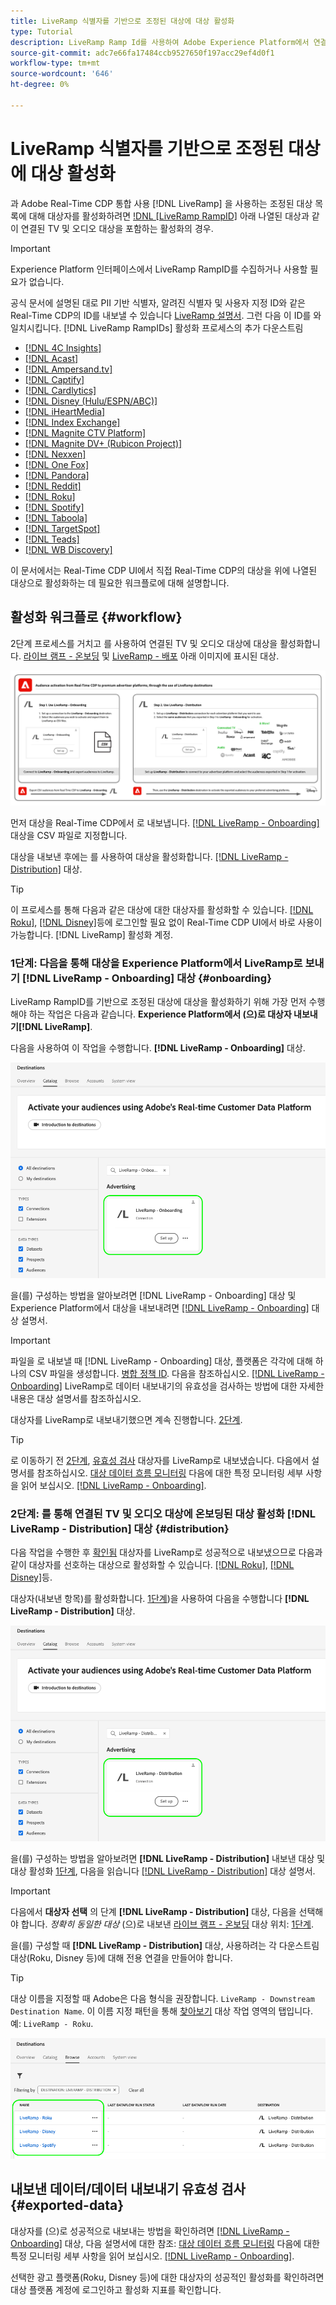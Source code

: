 ```yaml
---
title: LiveRamp 식별자를 기반으로 조정된 대상에 대상 활성화
type: Tutorial
description: LiveRamp Ramp Id를 사용하여 Adobe Experience Platform에서 연결된 TV 및 오디오 대상 및 기타 통합에 대한 대상을 활성화하는 방법을 알아봅니다.
source-git-commit: adc7e66fa17484ccb9527650f197acc29ef4d0f1
workflow-type: tm+mt
source-wordcount: '646'
ht-degree: 0%

---
```



# LiveRamp 식별자를 기반으로 조정된 대상에 대상 활성화

과 Adobe Real-Time CDP 통합 사용 [!DNL LiveRamp] 을 사용하는 조정된 대상 목록에 대해 대상자를 활성화하려면 [!DNL [LiveRamp RampID]](https://docs.liveramp.com/connect/en/interpreting-rampid,-liveramp-s-people-based-identifier.html) 아래 나열된 대상과 같이 연결된 TV 및 오디오 대상을 포함하는 활성화의 경우.

>[!IMPORTANT]
>
>Experience Platform 인터페이스에서 LiveRamp RampID를 수집하거나 사용할 필요가 없습니다.
>
> 공식 문서에 설명된 대로 PII 기반 식별자, 알려진 식별자 및 사용자 지정 ID와 같은 Real-Time CDP의 ID를 내보낼 수 있습니다 [LiveRamp 설명서](https://docs.liveramp.com/connect/en/identity-and-identifier-terms-and-concepts.html#known-identifiers). 그런 다음 이 ID를 와 일치시킵니다. [!DNL LiveRamp RampIDs] 활성화 프로세스의 추가 다운스트림


* [[!DNL 4C Insights]](#insights)
* [[!DNL Acast]](#acast)
* [[!DNL Ampersand.tv]](#ampersand-tv)
* [[!DNL Captify]](#captify)
* [[!DNL Cardlytics]](#cardlytics)
* [[!DNL Disney (Hulu/ESPN/ABC)]](#disney)
* [[!DNL iHeartMedia]](#iheartmedia)
* [[!DNL Index Exchange]](#index-exchange)
* [[!DNL Magnite CTV Platform]](#magnite)
* [[!DNL Magnite DV+ (Rubicon Project)]](#magnite-dv)
* [[!DNL Nexxen]](#nexxen)
* [[!DNL One Fox]](#fox)
* [[!DNL Pandora]](#pandora)
* [[!DNL Reddit]](#reddit)
* [[!DNL Roku]](#roku)
* [[!DNL Spotify]](#spotify)
* [[!DNL Taboola]](#taboola)
* [[!DNL TargetSpot]](#targetspot)
* [[!DNL Teads]](#teads)
* [[!DNL WB Discovery]](#wb-discovery)

이 문서에서는 Real-Time CDP UI에서 직접 Real-Time CDP의 대상을 위에 나열된 대상으로 활성화하는 데 필요한 워크플로에 대해 설명합니다.

## 활성화 워크플로 {#workflow}

2단계 프로세스를 거치고 를 사용하여 연결된 TV 및 오디오 대상에 대상을 활성화합니다. [라이브 램프 - 온보딩](../catalog/advertising/liveramp-onboarding.md) 및 [LiveRamp - 배포](../catalog/advertising/liveramp-distribution.md) 아래 이미지에 표시된 대상.

![LiveRamp를 통해 Real-Time CDP에서 조정된 대상으로 대상을 활성화하는 워크플로를 보여 주는 다이어그램입니다.](../assets/ui/activate-curated-destinations-liveramp/workflow-diagram.png)

먼저 대상을 Real-Time CDP에서 로 내보냅니다. [[!DNL LiveRamp - Onboarding]](../catalog/advertising/liveramp-onboarding.md) 대상을 CSV 파일로 지정합니다.

대상을 내보낸 후에는 를 사용하여 대상을 활성화합니다. [[!DNL LiveRamp - Distribution]](../catalog/advertising/liveramp-distribution.md) 대상.

>[!TIP]
>
>이 프로세스를 통해 다음과 같은 대상에 대한 대상자를 활성화할 수 있습니다. [[!DNL Roku]](../catalog/advertising/liveramp-distribution.md#roku), [[!DNL Disney]](../catalog/advertising/liveramp-distribution.md#disney)등에 로그인할 필요 없이 Real-Time CDP UI에서 바로 사용이 가능합니다. [!DNL LiveRamp] 활성화 계정.

### 1단계: 다음을 통해 대상을 Experience Platform에서 LiveRamp로 보내기 [!DNL LiveRamp - Onboarding] 대상 {#onboarding}

LiveRamp RampID를 기반으로 조정된 대상에 대상을 활성화하기 위해 가장 먼저 수행해야 하는 작업은 다음과 같습니다. **Experience Platform에서 (으)로 대상자 내보내기[!DNL LiveRamp]**.

다음을 사용하여 이 작업을 수행합니다. **[!DNL LiveRamp - Onboarding]** 대상.

![LiveRamp - 온보딩 대상 카드를 보여 주는 Experience Platform UI 이미지](../assets/ui/activate-curated-destinations-liveramp/liveramp-onboarding-catalog.png)

을(를) 구성하는 방법을 알아보려면 [!DNL LiveRamp - Onboarding] 대상 및 Experience Platform에서 대상을 내보내려면 [[!DNL LiveRamp - Onboarding]](../catalog/advertising/liveramp-onboarding.md) 대상 설명서.

>[!IMPORTANT]
>
>파일을 로 내보낼 때 [!DNL LiveRamp - Onboarding] 대상, 플랫폼은 각각에 대해 하나의 CSV 파일을 생성합니다. [병합 정책 ID](../../profile/merge-policies/overview.md). 다음을 참조하십시오. [[!DNL LiveRamp - Onboarding]](../catalog/advertising/liveramp-onboarding.md) LiveRamp로 데이터 내보내기의 유효성을 검사하는 방법에 대한 자세한 내용은 대상 설명서를 참조하십시오.


대상자를 LiveRamp로 내보내기했으면 계속 진행합니다. [2단계](#distribution).

>[!TIP]
>
>로 이동하기 전 [2단계](#distribution), [유효성 검사](../catalog/advertising/liveramp-onboarding.md#exported-data) 대상자를 LiveRamp로 내보냈습니다. 다음에서 설명서를 참조하십시오. [대상 데이터 흐름 모니터링](../../dataflows/ui/monitor-destinations.md#dataflow-runs-for-batch-destinations) 다음에 대한 특정 모니터링 세부 사항을 읽어 보십시오. [[!DNL LiveRamp - Onboarding]](../catalog/advertising/liveramp-onboarding.md#exported-data).

### 2단계: 를 통해 연결된 TV 및 오디오 대상에 온보딩된 대상 활성화 [!DNL LiveRamp - Distribution] 대상 {#distribution}

다음 작업을 수행한 후 [확인됨](../catalog/advertising/liveramp-onboarding.md#exported-data) 대상자를 LiveRamp로 성공적으로 내보냈으므로 다음과 같이 대상자를 선호하는 대상으로 활성화할 수 있습니다. [[!DNL Roku]](../catalog/advertising/liveramp-distribution.md#roku), [[!DNL Disney]](../catalog/advertising/liveramp-distribution.md#disney)등.

대상자(내보낸 항목)를 활성화합니다. [1단계](#onboarding))을 사용하여 다음을 수행합니다 **[!DNL LiveRamp - Distribution]** 대상.

![LiveRamp - 배포 대상 카드를 보여 주는 Experience Platform UI 이미지](../assets/ui/activate-curated-destinations-liveramp/liveramp-distribution-catalog.png)

을(를) 구성하는 방법을 알아보려면 **[!DNL LiveRamp - Distribution]** 내보낸 대상 및 대상 활성화 [1단계](#onboarding), 다음을 읽습니다 [[!DNL LiveRamp - Distribution]](../catalog/advertising/liveramp-distribution.md) 대상 설명서.

>[!IMPORTANT]
>
>다음에서 **대상자 선택** 의 단계 **[!DNL LiveRamp - Distribution]** 대상, 다음을 선택해야 합니다. *정확히 동일한 대상* (으)로 내보낸 [라이브 램프 - 온보딩](../catalog/advertising/liveramp-onboarding.md) 대상 위치: [1단계](#onboarding).

을(를) 구성할 때 **[!DNL LiveRamp - Distribution]** 대상, 사용하려는 각 다운스트림 대상(Roku, Disney 등)에 대해 전용 연결을 만들어야 합니다.

>[!TIP]
>
>대상 이름을 지정할 때 Adobe은 다음 형식을 권장합니다. `LiveRamp - Downstream Destination Name`. 이 이름 지정 패턴을 통해 [찾아보기](../ui/destinations-workspace.md#browse) 대상 작업 영역의 탭입니다.
><br>
>예: `LiveRamp - Roku`.

![여러 LiveRamp 대상을 보여 주는 Platform UI 스크린샷입니다.](../assets/ui/activate-curated-destinations-liveramp/liveramp-naming.png)

## 내보낸 데이터/데이터 내보내기 유효성 검사 {#exported-data}

대상자를 (으)로 성공적으로 내보내는 방법을 확인하려면 [[!DNL LiveRamp - Onboarding]](../catalog/advertising/liveramp-onboarding.md) 대상, 다음 설명서에 대한 참조: [대상 데이터 흐름 모니터링](../../dataflows/ui/monitor-destinations.md#dataflow-runs-for-batch-destinations) 다음에 대한 특정 모니터링 세부 사항을 읽어 보십시오. [[!DNL LiveRamp - Onboarding]](../catalog/advertising/liveramp-onboarding.md#exported-data).

선택한 광고 플랫폼(Roku, Disney 등)에 대한 대상자의 성공적인 활성화를 확인하려면 대상 플랫폼 계정에 로그인하고 활성화 지표를 확인합니다.
